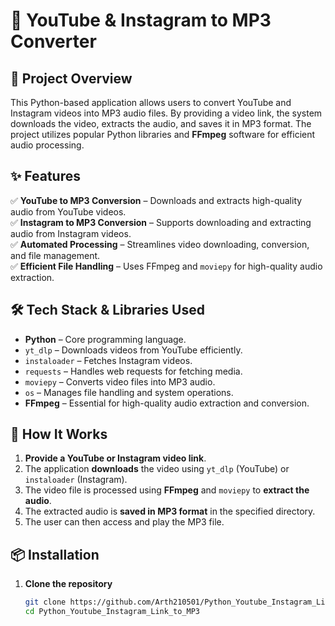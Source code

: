 # 🎵 YouTube & Instagram to MP3 Converter  

## 📌 Project Overview  
This Python-based application allows users to convert YouTube and Instagram videos into MP3 audio files. By providing a video link, the system downloads the video, extracts the audio, and saves it in MP3 format. The project utilizes popular Python libraries and **FFmpeg** software for efficient audio processing.  

## ✨ Features  
✅ **YouTube to MP3 Conversion** – Downloads and extracts high-quality audio from YouTube videos.  
✅ **Instagram to MP3 Conversion** – Supports downloading and extracting audio from Instagram videos.  
✅ **Automated Processing** – Streamlines video downloading, conversion, and file management.  
✅ **Efficient File Handling** – Uses FFmpeg and `moviepy` for high-quality audio extraction.  

## 🛠️ Tech Stack & Libraries Used  
- **Python** – Core programming language.  
- `yt_dlp` – Downloads videos from YouTube efficiently.  
- `instaloader` – Fetches Instagram videos.  
- `requests` – Handles web requests for fetching media.  
- `moviepy` – Converts video files into MP3 audio.  
- `os` – Manages file handling and system operations.  
- **FFmpeg** – Essential for high-quality audio extraction and conversion.  

## 🔧 How It Works  
1. **Provide a YouTube or Instagram video link**.  
2. The application **downloads** the video using `yt_dlp` (YouTube) or `instaloader` (Instagram).  
3. The video file is processed using **FFmpeg** and `moviepy` to **extract the audio**.  
4. The extracted audio is **saved in MP3 format** in the specified directory.  
5. The user can then access and play the MP3 file.  

## 📦 Installation  
1. **Clone the repository**  
   ```sh
   git clone https://github.com/Arth210501/Python_Youtube_Instagram_Link_to_MP3.git
   cd Python_Youtube_Instagram_Link_to_MP3
